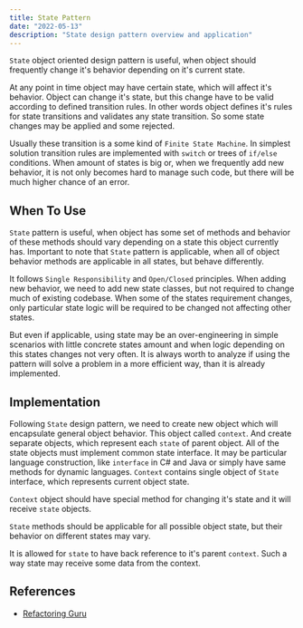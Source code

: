 ```yaml
---
title: State Pattern
date: "2022-05-13"
description: "State design pattern overview and application"
---
```


`State` object oriented design pattern is useful, when object should frequently change it's behavior
depending on it's current state. 

At any point in time object may have certain state, which will affect it's behavior. Object can change it's state, but this change have to be valid according to defined transition rules. In other words object defines it's rules for state transitions and validates any state transition. So some state changes may be applied and some rejected. 

Usually these transition is a some kind of `Finite State Machine`. In simplest solution transition rules are implemented with `switch` or trees of `if/else` conditions. 
When amount of states is big or, when we frequently add new behavior, it is not only becomes hard to manage such code, but there will be much higher chance of an error.

## When To Use

`State` pattern is useful, when object has some set of methods and behavior of these methods should vary depending on a state this object currently has. 
Important to note that `State` pattern is applicable, when all of object behavior methods are applicable in all states, but behave differently.

It follows `Single Responsibility` and `Open/Closed` principles. When adding new behavior, we need to add new state classes, but not required to change much of existing codebase. When some of the states requirement changes, only particular state logic will be required to be changed not affecting other states.

But even if applicable, using state may be an over-engineering in simple scenarios with little concrete
states amount and when logic depending on this states changes not very often. It is always worth to analyze if using the pattern will solve a problem in a more efficient way, than it is already implemented.

## Implementation

Following `State` design pattern, we need to create new object which will encapsulate general object behavior. This object called `context`. 
And create separate objects, which represent each `state` of parent object. All of the state objects
must implement common state interface. It may be particular language construction, like `interface`
in C# and Java or simply have same methods for dynamic languages. 
`Context` contains single object of `State` interface, which represents current object state.

`Context` object should have special method for changing it's state and it will receive `state` objects.

`State` methods should be applicable for all possible object state, but their behavior on different states may vary.

It is allowed for `state` to have back reference to it's parent `context`. Such a way state may receive
some data from the context.


## References

- [Refactoring Guru](https://refactoring.guru/design-patterns/state)